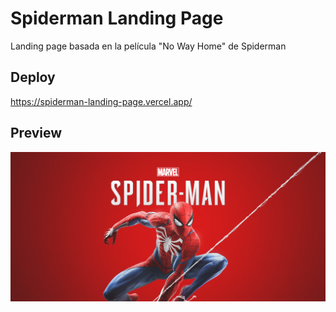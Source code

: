 # Spiderman Landing Page

Landing page basada en la película "No Way Home" de Spiderman

## Deploy

https://spiderman-landing-page.vercel.app/


## Preview
![Spiderman](/assets/spiderman.png)